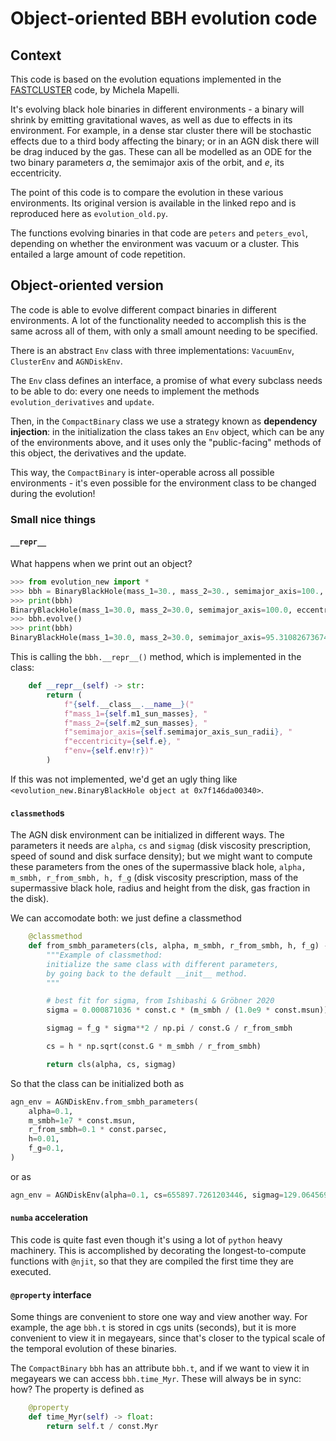 # Object-oriented BBH evolution code

## Context

This code is based on the evolution equations implemented in the
[FASTCLUSTER](https://gitlab.com/micmap/fastcluster_open) code, by Michela Mapelli.

It's evolving black hole binaries in different environments - 
a binary will shrink by emitting gravitational waves, as well as due to
effects in its environment.
For example, in a dense star cluster there will be stochastic effects due to 
a third body affecting the binary; or in an AGN disk there will be drag induced 
by the gas.
These can all be modelled as an ODE for the two binary parameters $a$, the semimajor axis
of the orbit, and $e$, its eccentricity.

The point of this code is to compare the evolution in these various environments.
Its original version is available in the linked repo and is reproduced here as `evolution_old.py`.

The functions evolving binaries in that code are `peters` and `peters_evol`, depending 
on whether the environment was vacuum or a cluster.
This entailed a large amount of code repetition.

## Object-oriented version

The code is able to evolve different compact binaries in different environments.
A lot of the functionality needed to accomplish this is the same across all of them, 
with only a small amount needing to be specified.

There is an abstract `Env` class with three implementations: `VacuumEnv`, `ClusterEnv`
and `AGNDiskEnv`.

The `Env` class defines an interface, a promise of what every subclass needs to be able to do:
every one needs to implement the methods `evolution_derivatives` and `update`.

Then, in the `CompactBinary` class we use a strategy known as __dependency injection__:
in the initialization the class takes an `Env` object, which can be any of the environments
above, and it uses only the "public-facing" methods of this object, the derivatives and the update.

This way, the `CompactBinary` is inter-operable across all possible environments -
it's even possible for the environment class to be changed during the evolution!

### Small nice things

#### `__repr__`

What happens when we print out an object? 

```python
>>> from evolution_new import *
>>> bbh = BinaryBlackHole(mass_1=30., mass_2=30., semimajor_axis=100., eccentricity=0.5, env=VacuumEnv())
>>> print(bbh)
BinaryBlackHole(mass_1=30.0, mass_2=30.0, semimajor_axis=100.0, eccentricity=0.5, env=VacuumEnv())
>>> bbh.evolve()
>>> print(bbh)
BinaryBlackHole(mass_1=30.0, mass_2=30.0, semimajor_axis=95.3108267367454, eccentricity=0.4823477512047497, env=VacuumEnv())
```

This is calling the `bbh.__repr__()` method, which is implemented in the class:
```python
    def __repr__(self) -> str:
        return (
            f"{self.__class__.__name__}("
            f"mass_1={self.m1_sun_masses}, "
            f"mass_2={self.m2_sun_masses}, "
            f"semimajor_axis={self.semimajor_axis_sun_radii}, "
            f"eccentricity={self.e}, "
            f"env={self.env!r})"
        )
```

If this was not implemented, we'd get an ugly thing like 
`<evolution_new.BinaryBlackHole object at 0x7f146da00340>`.

#### `classmethod`s

The AGN disk environment can be initialized in different ways.
The parameters it needs are `alpha`, `cs`  and `sigmag` (disk viscosity prescription, speed of sound
and disk surface density); but we might want to compute these 
parameters from the ones of the supermassive black hole, `alpha, m_smbh, r_from_smbh, h, f_g`
(disk viscosity prescription, mass of the supermassive black hole, radius and height from the disk, 
gas fraction in the disk).

We can accomodate both: we just define a classmethod 
```python
    @classmethod
    def from_smbh_parameters(cls, alpha, m_smbh, r_from_smbh, h, f_g) -> Env:
        """Example of classmethod:
        initialize the same class with different parameters,
        by going back to the default __init__ method.
        """

        # best fit for sigma, from Ishibashi & Gröbner 2020
        sigma = 0.000871036 * const.c * (m_smbh / (1.0e9 * const.msun)) ** 0.228

        sigmag = f_g * sigma**2 / np.pi / const.G / r_from_smbh

        cs = h * np.sqrt(const.G * m_smbh / r_from_smbh)

        return cls(alpha, cs, sigmag)
```

So that the class can be initialized both as 

```python
agn_env = AGNDiskEnv.from_smbh_parameters(
    alpha=0.1,
    m_smbh=1e7 * const.msun,
    r_from_smbh=0.1 * const.parsec,
    h=0.01,
    f_g=0.1,
)
```

or as 

```python
agn_env = AGNDiskEnv(alpha=0.1, cs=655897.7261203446, sigmag=129.06456913445584)
```

#### `numba` acceleration

This code is quite fast even though it's using a lot of `python` heavy machinery.
This is accomplished by decorating the longest-to-compute functions with `@njit`, 
so that they are compiled the first time they are executed.

#### `@property` interface

Some things are convenient to store one way and view another way. 
For example, the age `bbh.t` is stored in cgs units (seconds), but
it is more convenient to view it in megayears, since that's closer to the
typical scale of the temporal evolution of these binaries.

The `CompactBinary` `bbh` has an attribute `bbh.t`, and if we want to view it in megayears 
we can access `bbh.time_Myr`. These will always be in sync: how?
The property is defined as 

```python
    @property
    def time_Myr(self) -> float:
        return self.t / const.Myr
```


